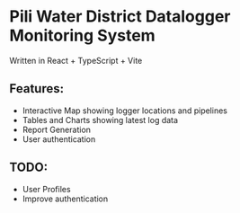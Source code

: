 # Pili Water District Datalogger Monitoring System

Written in React + TypeScript + Vite

## Features:
- Interactive Map showing logger locations and pipelines
- Tables and Charts showing latest log data
- Report Generation
- User authentication

## TODO:
- User Profiles
- Improve authentication 
